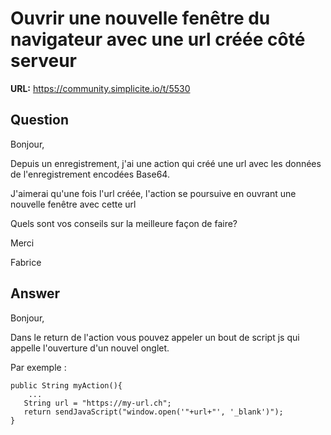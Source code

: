 # Ouvrir une nouvelle fenêtre du navigateur avec une url créée côté serveur

**URL:** https://community.simplicite.io/t/5530

## Question
Bonjour,

Depuis un enregistrement, j'ai une action qui créé une url avec les données de l'enregistrement encodées Base64.

J'aimerai qu'une fois l'url créée, l'action se poursuive en ouvrant une nouvelle fenêtre avec cette url

Quels sont vos conseils sur la meilleure façon de faire?

Merci

Fabrice

## Answer
Bonjour, 

Dans le return de l'action vous pouvez appeler un bout de script js qui appelle l'ouverture d'un nouvel onglet. 

Par exemple : 

```
public String myAction(){
    ...
   String url = "https://my-url.ch";
   return sendJavaScript("window.open('"+url+"', '_blank')");
}
